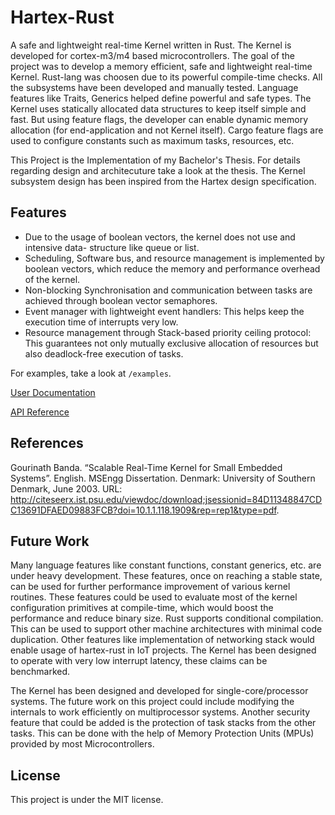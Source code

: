 # Hartex-Rust

A safe and lightweight real-time Kernel written in Rust. The Kernel is developed for cortex-m3/m4 based microcontrollers. The goal of the project was to develop a memory efficient, safe and lightweight real-time Kernel. Rust-lang was choosen due to its powerful compile-time checks. All the subsystems have been developed and manually tested. Language features like Traits, Generics helped define powerful and safe types. The Kernel uses statically allocated data structures to keep itself simple and fast. But using feature flags, the developer can enable dynamic memory allocation (for end-application and not Kernel itself). Cargo feature flags are used to configure constants such as maximum tasks, resources, etc. 

This Project is the Implementation of my Bachelor's Thesis. For details regarding design and architecuture take a look at the thesis. The Kernel subsystem design has been inspired from the Hartex design specification.

## Features

* Due to the usage of boolean vectors, the kernel does not use and intensive data- structure like queue or list. 
* Scheduling, Software bus, and resource management is implemented by boolean vectors, which reduce the memory and performance overhead of the kernel. 
* Non-blocking Synchronisation and communication between tasks are achieved through boolean vector semaphores. 
* Event manager with lightweight event handlers: This helps keep the execution time of interrupts very low. 
* Resource management through Stack-based priority ceiling protocol: This guarantees not only mutually exclusive allocation of resources but also deadlock-free execution of tasks.

For examples, take a look at `/examples`.

[User Documentation](https://docs.rs/hartex-rust/)

[API Reference](http://autonomous-cyber-physical-systems.github.io/hartex-rust)

## References

Gourinath Banda. “Scalable Real-Time Kernel for Small Embedded Systems”. English. MSEngg Dissertation. Denmark: University of Southern Denmark, June 2003. URL: http://citeseerx.ist.psu.edu/viewdoc/download;jsessionid=84D11348847CDC13691DFAED09883FCB?doi=10.1.1.118.1909&rep=rep1&type=pdf.

## Future Work

Many language features like constant functions, constant generics, etc. are under heavy development. These features, once on reaching a stable state, can be used for further performance improvement of various kernel routines. These features could be used to evaluate most of the kernel configuration primitives at compile-time, which would boost the performance and reduce binary size. Rust supports conditional compilation. This can be used to support other machine architectures with minimal code duplication. Other features like implementation of networking stack would enable usage of hartex-rust in IoT projects. The Kernel has been designed to operate with very low interrupt latency, these claims can be benchmarked.

The Kernel has been designed and developed for single-core/processor systems. The future work on this project could include modifying the internals to work efficiently on multiprocessor systems. Another security feature that could be added is the protection of task stacks from the other tasks. This can be done with the help of Memory Protection Units (MPUs) provided by most Microcontrollers.

## License

This project is under the MIT license.

